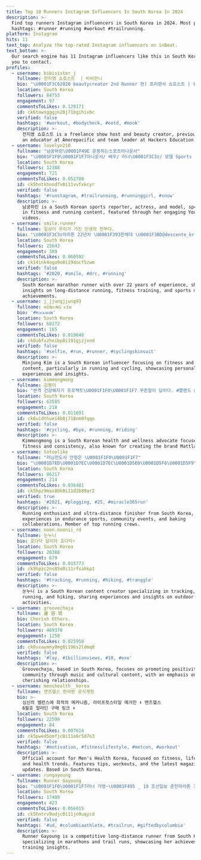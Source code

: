 ```yaml
---
title: Top 10 Runners Instagram Influencers In South Korea In 2024
description: >-
  Find top runners Instagram influencers in South Korea in 2024. Most popular
  hashtags: #runner #running #workout #trailrunning.
platform: Instagram
hits: 11
text_top: Analyze the top-rated Instagram influencers on inBeat.
text_bottom: >-
  Our search engine has 11 Instagram influencers like this in South Korea for
  you to contact.
profiles:
  - username: bibisister_j
    fullname: 전지영 쇼호스트  | 비비언니
    bio: "\U0001F3C62020 beautycreator 2nd Runner 현) 프리랜서 쇼호스트 | 뷰티크리에이터 전) 아모레퍼시픽 교육강사 전) 해커스교육그룹 CS팀장 ▫️#섭외 카톡&DM > bibisister ⠀ \U0001F447\U0001F3FB비비언니 모든것"
    location: South Korea
    followers: 84753
    engagement: 97
    commentsToLikes: 0.129171
    id: ck6towsgggjn20j71bgihivbc
    verified: false
    hashtags: '#workout, #bodycheck, #ootd, #mook'
    description: >-
      전지영 쇼호스트 is a freelance show host and beauty creator, previously
      an educator at Amorepacific and team leader at Hackers Education Group.
  - username: lovelyn210
    fullname: "남궁하린\U0001F49E 운동하는스포츠아나운서"
    bio: "\U0001F1F0\U0001F1F7아나운서/ 배우/ 러너\U0001F3C3‍♀️/ 모델 Sports reporter/ Runner/Model/Actor My YouTube Cafe ASMR\U0001F447 새영상"
    location: South Korea
    followers: 12388
    engagement: 721
    commentsToLikes: 0.052708
    id: ck5hntkhnod7v0i11vvfxkcyr
    verified: false
    hashtags: '#runstagram, #trailrunning, #runninggirl, #snow'
    description: >-
      남궁하린 is a South Korean sports reporter, actress, and model, specializing
      in fitness and running content, featured through her engaging YouTube ASMR
      videos.
  - username: smile.runner
    fullname: 일상이 우리가 가진 인생의 전부다.
    bio: "\U0001F3C3‍♀️마라톤 22년차 \U0001F393한체대 \U0001F3BD@descente_kr \U0001F3C5세계6대 마라톤 완주(런던 버추얼) \U0001F3C5고비사막 마라톤 완주(250K) \U0001F3C5산티아고 순례길 완주(800K) \U0001F3C6머슬매니아 스포츠모델 2위 \U0001F4D1특공무술2단, 유도초단, 검도 \U0001F9D8‍♀️필라테스/밸리댄스 지도자자격"
    location: South Korea
    followers: 25643
    engagement: 389
    commentsToLikes: 0.060592
    id: ck14ink4oga9o0i19docf5zwm
    verified: false
    hashtags: '#2020, #smile, #drc, #running'
    description: >-
      South Korean marathon runner with over 22 years of experience, sharing
      insights on long-distance running, fitness training, and sports modeling
      achievements.
  - username: j_jjungjjung93
    fullname: ᴍɪɴᴊᴜɴɢ ᴋɪᴍ
    bio: '#ʀᴏᴄᴋᴍᴀɴ'
    location: South Korea
    followers: 60272
    engagement: 165
    commentsToLikes: 0.019648
    id: ck0ubfxzheibp0i191gjzjxnd
    verified: false
    hashtags: '#selfie, #run, #runner, #cyclingskinsuit'
    description: >-
      Minjung Kim is a South Korean influencer focusing on fitness and lifestyle
      content, particularly in running and cycling, showcasing personal
      experiences and insights.
  - username: kimmongmong
    fullname: 김몽이
    bio: "본격 건강해지기 프로젝트\U0001F1F0\U0001F1F7 꾸준함이 답이다. #맽랜드 @themattland 라는 브랜드를 만듦"
    location: South Korea
    followers: 63585
    engagement: 218
    commentsToLikes: 0.011691
    id: ck6uidthuei4b0j718nm9fqqo
    verified: false
    hashtags: '#cycling, #bye, #running, #riding'
    description: >-
      Kimmongmong is a South Korean health and wellness advocate focused on
      fitness and consistency, also known for creating the brand Mattland.
  - username: totoolike
    fullname: "러닝전도사 안정은 \U0001F1F0\U0001F1F7"
    bio: "\U0001D7ED\U0001D7EC\U0001D7EC\U0001D5E0\U0001D5F6\U0001D5F9\U0001D5F2\U0001D600 & \U0001D7EE\U0001D7F1\U0001D7EC\U0001D5DE \U0001D5D9\U0001D5F6\U0001D5FB\U0001D5F6\U0001D600\U0001D5F5\U0001D5F2\U0001D5FF\U0001F3C5 & #sixstarfinisher \U0001F3C3\U0001F3FB‍♀️ ⠀ \U0001D402\U0001D428 @runderful_official \U0001D402\U0001D42B\U0001D41E\U0001D430 @topgirls_crew \U0001D401\U0001D41A\U0001D424\U0001D41E\U0001D42B\U0001D432 @dalidang_official \U0001D401\U0001D428\U0001D428\U0001D424 ⠀ \U0001F53B livelyeun@naver.com"
    location: South Korea
    followers: 86217
    engagement: 214
    commentsToLikes: 0.036481
    id: ck5hpz9mas80k0i11d2b89ar2
    verified: true
    hashtags: '#2021, #plogging, #25, #miracle365run'
    description: >-
      Running enthusiast and ultra-distance finisher from South Korea, sharing
      experiences in endurance sports, community events, and baking
      collaborations. Member of top running crews.
  - username: noon.noonii_rd
    fullname: 눈누니
    bio: 호다닥 달리자 호다닥⚡
    location: South Korea
    followers: 28388
    engagement: 679
    commentsToLikes: 0.015773
    id: ck5hpzc2ns85o0i11rfsahkp1
    verified: false
    hashtags: '#tracking, #running, #hiking, #tranggle'
    description: >-
      눈누니 is a South Korean content creator specializing in tracking,
      running, and hiking, sharing experiences and insights on outdoor
      activities.
  - username: groovechaja
    fullname: 盧 容 珉
    bio: Cherish Others.
    location: South Korea
    followers: 469370
    engagement: 1258
    commentsToLikes: 0.025958
    id: ck0vxaymny0mg0i196s2ldmq8
    verified: false
    hashtags: '#lay, #1billionviews, #10, #exo'
    description: >-
      Groovechaja, based in South Korea, focuses on promoting positivity and
      community through music and cultural content, with an emphasis on
      cherishing relationships.
  - username: menshealth__korea
    fullname: 맨즈헬스 한국판 공식계정
    bio: >-
      심신의 밸런스에 최적의 메커니즘, 라이프핏스타일 매거진 ⬇️ 맨즈헬스
      6월호 알라딘 구매 링크 ⬇️
    location: South Korea
    followers: 22599
    engagement: 84
    commentsToLikes: 0.007614
    id: ck5pwed5omfjc0i11o6r5d7o3
    verified: false
    hashtags: '#motivation, #fitnesslifestyle, #metcon, #workout'
    description: >-
      Official account for Men's Health Korea, focused on fitness, lifestyle,
      and health trends. Features tips, workouts, and the latest magazine
      updates. Based in South Korea.
  - username: rungayoung
    fullname: Runner Gayoung
    bio: "\U0001F1F0\U0001F1F7러너 가영~\U0001F495 _ 19 조선일보 춘천마라톤 10K 우승 19 JTBC 서울마라톤 10K 우승 20 사이판국제마라톤 10K 우승 20 하이트레일 나인피크 26K 우승 . Full 03:13:16 Half 01:25:04 10Km 00:38:44 . \U0001F447러너킹 대표"
    location: South Korea
    followers: 17409
    engagement: 423
    commentsToLikes: 0.056015
    id: ck5hntrv9odjc0i11jn9uqycd
    verified: false
    hashtags: '#ud, #columbiaathlete, #trailrun, #giftedbycolumbia'
    description: >-
      Runner Gayoung is a competitive long-distance runner from South Korea,
      specializing in marathons and trail runs, showcasing her achievements and
      training insights.
---
```


